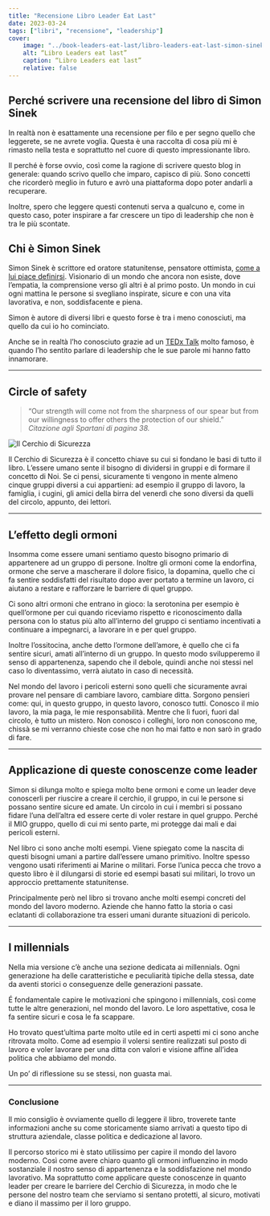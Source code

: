 ```yaml
---
title: "Recensione Libro Leader Eat Last"
date: 2023-03-24
tags: ["libri", "recensione", "leadership"]
cover:
    image: "../book-leaders-eat-last/libro-leaders-eat-last-simon-sinek.jpg"
    alt: “Libro Leaders eat last”
    caption: “Libro Leaders eat last”
    relative: false
---
```


## Perché scrivere una recensione del libro di Simon Sinek
In realtà non è esattamente una recensione per filo e per segno quello che leggerete, se ne avrete voglia. Questa è una raccolta di cosa più mi è rimasto nella testa e soprattutto nel cuore di questo impressionante libro.

Il perché è forse ovvio, così come la ragione di scrivere questo blog in generale: quando scrivo quello che imparo, capisco di più. Sono concetti che ricorderò meglio in futuro e avrò una piattaforma dopo poter andarli a recuperare.
 
Inoltre, spero che leggere questi contenuti serva a qualcuno e, come in questo caso, poter inspirare a far crescere un tipo di leadership che non è tra le più scontate.

## Chi è Simon Sinek
Simon Sinek è scrittore ed oratore statunitense, pensatore ottimista, [come a lui piace definirsi](https://simonsinek.com/simons-bio/). Visionario di un mondo che ancora non esiste, dove l’empatia, la comprensione verso gli altri è al primo posto. Un mondo in cui ogni mattina le persone si svegliano inspirate, sicure e con una vita lavorativa, e non, soddisfacente e piena.  

Simon è autore di diversi libri e questo forse è tra i meno conosciuti, ma quello da cui io ho cominciato.

Anche se in realtà l’ho conosciuto grazie ad un [TEDx Talk](https://youtu.be/u4ZoJKF_VuA) molto famoso, è quando l’ho sentito parlare di leadership che le sue parole mi hanno fatto innamorare.

- - - -
## Circle of safety
> “Our strength will come not from the sharpness of our spear but from our willingness to offer others the protection of our shield.”  
_Citazione agli Spartani di pagina 38._

![Il Cerchio di Sicurezza](../book-leaders-eat-last/circle-of-safety-leaders-eat-last-simon-sinek.jpg)

Il Cerchio di Sicurezza è il concetto chiave su cui si fondano le basi di tutto il libro. L’essere umano sente il bisogno di dividersi in gruppi e di formare il concetto di Noi.
Se ci pensi, sicuramente ti vengono in mente almeno cinque gruppi diversi a cui appartieni: ad esempio il gruppo di lavoro, la famiglia, i cugini, gli amici della birra del venerdì che sono diversi da quelli del circolo, appunto, dei lettori.
- - - -
## L’effetto degli ormoni
Insomma come essere umani sentiamo questo bisogno primario di appartenere ad un gruppo di persone. Inoltre gli ormoni come la endorfina, ormone che serve a mascherare il dolore fisico, la dopamina, quello che ci fa sentire soddisfatti del risultato dopo aver portato a termine un lavoro, ci aiutano a restare e rafforzare le barriere di quel gruppo.

Ci sono altri ormoni che entrano in gioco: la serotonina per esempio è quell’ormone per cui quando riceviamo rispetto e riconoscimento dalla persona con lo status più alto all’interno del gruppo ci sentiamo incentivati a continuare a impegnarci, a lavorare in e per quel gruppo.

Inoltre l’ossitocina, anche detto l’ormone dell’amore, è quello che ci fa sentire sicuri, amati all’interno di un gruppo. In questo modo svilupperemo il senso di appartenenza, sapendo che il debole, quindi anche noi stessi nel caso lo diventassimo, verrà aiutato in caso di necessità.

Nel mondo del lavoro i pericoli esterni sono quelli che sicuramente avrai provare nel pensare di cambiare lavoro, cambiare ditta. 
Sorgono pensieri come: qui,  in questo gruppo, in questo lavoro, conosco tutti. Conosco il mio lavoro, la mia paga, le mie responsabilità. Mentre che lì fuori, fuori dal circolo, è tutto un mistero. Non conosco i colleghi, loro non conoscono me, chissà se mi verranno chieste cose che non ho mai fatto e non sarò in grado di fare.
- - - -
## Applicazione di queste conoscenze come leader
Simon si dilunga molto e spiega molto bene ormoni e come un leader deve conoscerli per riuscire a creare il cerchio, il gruppo, in cui le persone si possano sentire sicure ed amate. 
Un circolo in cui i membri si possano fidare l’una dell’altra ed essere certe di voler restare in quel gruppo. Perché il MIO gruppo, quello di cui mi sento parte, mi protegge dai mali e dai pericoli esterni. 

Nel libro ci sono anche molti esempi. Viene spiegato come la nascita di questi bisogni umani a partire dall’essere umano primitivo. 
Inoltre spesso vengono usati riferimenti ai Marine o militari. Forse l’unica pecca che trovo a questo libro è il dilungarsi di storie ed esempi basati sui militari, lo trovo un approccio prettamente statunitense.

Principalmente però nel libro si trovano anche molti esempi concreti del mondo del lavoro moderno. Aziende che hanno fatto la storia o casi eclatanti di collaborazione tra esseri umani durante situazioni di pericolo.
- - - -
## I millennials
Nella mia versione c’è anche una sezione dedicata ai millennials. 
Ogni generazione ha delle caratteristiche e peculiarità tipiche della stessa, date da aventi storici o conseguenze delle generazioni passate.

É fondamentale capire le motivazioni che spingono i millennials, così come tutte le altre generazioni, nel mondo del lavoro. Le loro aspettative, cosa le fa sentire sicuri e cosa le fa scappare.
 
Ho trovato quest’ultima parte molto utile ed in certi aspetti mi ci sono anche ritrovata molto. Come ad esempio il volersi sentire realizzati sul posto di lavoro e voler lavorare per una ditta con valori e visione affine all’idea politica che abbiamo del mondo.

Un po’ di riflessione su se stessi, non guasta mai.
- - - -
### Conclusione
Il mio consiglio è ovviamente quello di leggere il libro, troverete tante informazioni anche su come storicamente siamo arrivati a questo tipo di struttura aziendale, classe politica e dedicazione al lavoro.

Il percorso storico mi è stato utilissimo per capire il mondo del lavoro moderno. Così come avere chiaro quanto gli ormoni influenzino in modo sostanziale il nostro senso di appartenenza e la soddisfazione nel mondo lavorativo.
Ma soprattutto come applicare queste conoscenze in quanto leader per creare le barriere del Cerchio di Sicurezza, in modo che le persone del nostro team che serviamo si sentano protetti, al sicuro, motivati e diano il massimo per il loro gruppo.
 

